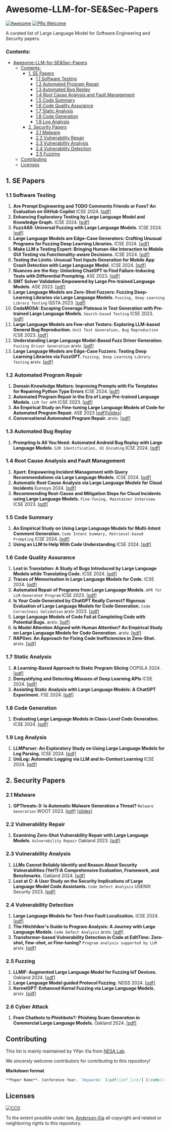 # Awesome-LLM-for-SE&Sec-Papers

[![Awesome](https://awesome.re/badge.svg)](https://awesome.re)
[![PRs Welcome](https://img.shields.io/badge/PRs-welcome-brightgreen.svg?style=flat-square)](http://makeapullrequest.com)

A curated list of Large Language Model for Software Engineering and Security papers.

### Contents:

- [Awesome-LLM-for-SE&Sec-Papers](#awesome-llm-for-se&sec-papers)
  - [Contents:](#contents)
     - [1. SE Papers](#1-se-papers)
          - [1.1 Software Testing](#11-software-testing)
          - [1.2 Automated Program Repair](#12-automated-program-repair)
          - [1.3 Automated Bug Replay](#13-automated-bug-replay)
          - [1.4 Root Cause Analysis and Fault Management](#14-root-cause-analysis-and-fault-management)
          - [1.5 Code Summary](#15-code-summary)
          - [1.6 Code Quality Assurance](#16-code-quality-assurance)
          - [1.7 Static Analysis](#17-static-analysis)
          - [1.8 Code Generation](#18-code-generation)
          - [1.9 Log Analysis](#19-log-analysis)
     - [2. Security Papers](#2-security-papers)
          - [2.1 Malware](#21-malware)
          - [2.2 Vulnerability Repair](#22-vulnerability-repair)
          - [2.3 Vulnerability Analysis](#23-vulnerability-analysis)
          - [2.4 Vulnerability Detection](#24-vulnerability-detection)
          - [2.5 Fuzzing](#25-fuzzing)
  - [Contributing](#contributing)
  - [Licenses](#licenses)

## 1. SE Papers
    
### 1.1 Software Testing

1. **Are Prompt Engineering and TODO Comments Friends or Foes? An Evaluation on GitHub Copilot** ICSE 2024. [[pdf]](https://arxiv.org/pdf/2304.06815)
2. **Enhancing Exploratory Testing by Large Language Model and Knowledge Graph.** ICSE 2024. [[pdf]](https://dl.acm.org/doi/abs/10.1145/3597503.3639157)
3. **Fuzz4All: Universal Fuzzing with Large Language Models.** ICSE 2024. [[pdf]](https://arxiv.org/abs/2308.04748)
4. **Large Language Models are Edge-Case Generators: Crafting Unusual Programs for Fuzzing Deep Learning Libraries.** ICSE 2024. [[pdf]](https://dl.acm.org/doi/10.1145/3597503.3623343)
5. **Make LLM a Testing Expert: Bringing Human-like Interaction to Mobile GUI Testing via Functionality-aware Decisions.** ICSE 2024. [[pdf]](https://dl.acm.org/doi/abs/10.1145/3597503.3639180)
6. **Testing the Limits: Unusual Text Inputs Generation for Mobile App Crash Detection with Large Language Model.** ICSE 2024. [[pdf]](https://dl.acm.org/doi/10.1145/3597503.3639118)
7. **Nuances are the Key: Unlocking ChatGPT to Find Failure-Inducing Tests with Differential Prompting.** ASE 2023. [[pdf]](https://arxiv.org/pdf/2304.11686)
8. **SMT Solver Validation Empowered by Large Pre-trained Language Models.** ASE 2023. [[pdf]](https://ieeexplore.ieee.org/document/10298442)
9. **Large Language Models are Zero-Shot Fuzzers: Fuzzing Deep-Learning Libraries via Large Language Models.** `Fuzzing, Deep Learning Library Testing` ISSTA 2023. [[pdf]](https://arxiv.org/abs/2212.14834)
10. **CodaMOSA: Escaping Coverage Plateaus in Test Generation with Pre-trained Large Language Models.** `Search-based Testing` ICSE 2023. [[pdf]](https://www.carolemieux.com/codamosa_icse23.pdf)
11. **Large Language Models are Few-shot Testers: Exploring LLM-based General Bug Reproduction.** `Unit Test Generation, Bug Reproduction` ICSE 2023. [[pdf]](https://arxiv.org/abs/2209.11515)
12. **Understanding Large Language Model-Based Fuzz Driver Generation.**  `Fuzzing Driver Generation` arxiv. [[pdf]](https://arxiv.org/pdf/2307.12469.pdf)
13. **Large Language Models are Edge-Case Fuzzers: Testing Deep Learning Libraries via FuzzGPT.**  `Fuzzing, Deep Learning Library Testing` arxiv. [[pdf]](https://arxiv.org/pdf/2304.02014v1.pdf)

   
### 1.2 Automated Program Repair

1. **Domain Knowledge Matters: Improving Prompts with Fix Templates for Repairing Python Type Errors** ICSE 2024. [[pdf]](https://arxiv.org/pdf/2306.01394)
2. **Automated Program Repair in the Era of Large Pre-trained Language Models.** `LLM for APR` ICSE 2023. [[pdf]](https://arxiv.org/abs/2210.14179)
3. **An Empirical Study on Fine-tuning Large Language Models of Code for Automated Program Repair.** ASE 2023 [[pdf]]()[[slides]](https://conf.researchr.org/details/ase-2023/ase-2023-papers/98/An-Empirical-Study-on-Fine-tuning-Large-Language-Models-of-Code-for-Automated-Program)
4. **Conversational Automated Program Repair.**  arxiv. [[pdf]](https://arxiv.org/abs/2304.00385)

### 1.3 Automated Bug Replay

1. **Prompting Is All You Need: Automated Android Bug Replay with Large Language Models.** `S2R Identification, UI Encoding` ICSE 2024. [[pdf]](https://arxiv.org/abs/2306.01987)

### 1.4 Root Cause Analysis and Fault Management
1. **Xpert: Empowering Incident Management with Query Recommendations via Large Language Models.** ICSE 2024. [[pdf]]()
2. **Automatic Root Cause Analysis via Large Language Models for Cloud Incidents** Eurosys 2024. [[pdf]](https://arxiv.org/pdf/2305.15778.pdf) 
3. **Recommending Root-Cause and Mitigation Steps for Cloud Incidents using Large Language Models.** `Fine-Tuning, Maintainer Interview` ICSE 2023. [[pdf]](https://arxiv.org/abs/2301.03797)

### 1.5 Code Summary
1. **An Empirical Study on Using Large Language Models for Multi-Intent Comment Generation.** `Code Intent Summary, Retrieval-based Prompting` ICSE 2024. [[pdf]](http://arxiv.org/abs/2304.11384)
2. **Using an LLM to Help With Code Understanding** ICSE 2024. [[pdf]]()

### 1.6 Code Quality Assurance

1. **Lost in Translation: A Study of Bugs Introduced by Large Language Models while Translating Code.** ICSE 2024. [[pdf]](https://arxiv.org/abs/2308.03109)
2. **Traces of Memorisation in Large Language Models for Code.** ICSE 2024. [[pdf]]()
3. **Automated Repair of Programs from Large Language Models.** `APR for LLM-Generated Program` ICSE 2023. [[pdf]](https://arxiv.org/abs/2205.10583)
4. **Is Your Code Generated by ChatGPT Really Correct? Rigorous Evaluation of Large Language Models for Code Generation.** `Code Correctness Validation` arxiv 2023. [[pdf]](https://arxiv.org/abs/2305.01210)
5. **Large Language Models of Code Fail at Completing Code with Potential Bugs.** arxiv. [[pdf]](https://arxiv.org/pdf/2306.03438.pdf) 
6. **Is Model Attention Aligned with Human Attention? An Empirical Study on Large Language Models for Code Generation.** arxiv. [[pdf]](https://arxiv.org/pdf/2306.01220.pdf)
7. **RAPGen: An Approach for Fixing Code Inefficiencies in Zero-Shot.** arxiv. [[pdf]](https://arxiv.org/pdf/2306.17077.pdf)

### 1.7 Static Analysis

1. **A Learning-Based Approach to Static Program Slicing** OOPSLA 2024. [[pdf]](https://aashishyadavally.github.io/assets/pdf/pub-oopsla2024.pdf)
2. **Demystifying and Detecting Misuses of Deep Learning APIs** ICSE 2024. [[pdf]](https://dl.acm.org/doi/pdf/10.1145/3597503.3639177)
3. **Assisting Static Analysis with Large Language Models: A ChatGPT Experiment.** FSE 2024. [[pdf]](https://dl.acm.org/doi/pdf/10.1145/3611643.3613078)

### 1.8 Code Generation

1. **Evaluating Large Language Models in Class-Level Code Generation.** ICSE 2024. [[pdf]](https://arxiv.org/pdf/2308.01861.pdf)

### 1.9 Log Analysis

1. **LLMParser: An Exploratory Study on Using Large Language Models for Log Parsing.** ICSE 2024. [[pdf]]()
2. **UniLog: Automatic Logging via LLM and In-Context Learning** ICSE 2024. [[pdf]]()


## 2. Security Papers

### 2.1 Malware
1. **GPThreats-3: Is Automatic Malware Generation a Threat?** `Malware Generation` WOOT 2023. [[pdf]](https://wootconference.org/papers/woot23-paper8.pdf) [[slides]](https://wootconference.org/slides/8-GPThreats-3_Is_Automatic_Malware_Generation_a_Threat.pdf) 

### 2.2 Vulnerability Repair

1. **Examining Zero-Shot Vulnerability Repair with Large Language Models.** `Vulnerability Repair` Oakland 2023. [[pdf]](https://arxiv.org/abs/2112.02125)

### 2.3 Vulnerability Analysis

1. **LLMs Cannot Reliably Identify and Reason About Security Vulnerabilities (Yet?):A Comprehensive Evaluation, Framework, and Benchmarks.** Oakland 2024. [[pdf]](https://arxiv.org/pdf/2312.12575)
2.  **Lost at C: A User Study on the Security Implications of Large Language Model Code Assistants.** `Code Defect Analysis` USENIX Security 2023. [[pdf]](https://www.usenix.org/system/files/sec23fall-prepub-353-sandoval.pdf)

### 2.4 Vulnerability Detection

1. **Large Language Models for Test-Free Fault Localization.** ICSE 2024. [[pdf]](https://arxiv.org/abs/2310.01726)
2. **The Hitchhiker's Guide to Program Analysis: A Journey with Large Language Models.** `Code Defect Analysis` arxiv. [[pdf]](https://arxiv.org/pdf/2306.01754.pdf) 
3. **Transformer-based Vulnerability Detection in Code at EditTime: Zero-shot, Few-shot, or Fine-tuning?** `Program analysis supported by LLM` arxiv. [[pdf]](https://arxiv.org/pdf/2306.01754.pdf)
   

### 2.5 Fuzzing
1. **LLMIF: Augmented Large Language Model for Fuzzing IoT Devices.** Oakland 2024. [[pdf]](https://www.computer.org/csdl/proceedings-article/sp/2024/313000a196/1WPcYnhN15u)
2. **Large Language Model guided Protocol Fuzzing.** NDSS 2024. [[pdf]](https://mpi-softsec.github.io/papers/NDSS24-chatafl.pdf)
3. **KernelGPT: Enhanced Kernel Fuzzing via Large Language Models.** arxiv. [[pdf]](https://arxiv.org/pdf/2401.00563.pdf)

### 2.6 Cyber Attack
1. **From Chatbots to Phishbots?: Phishing Scam Generation in Commercial Large Language Models.** Oakland 2024. [[pdf]](https://arxiv.org/pdf/2310.19181v2)

   
## Contributing

This list is mainly maintained by Yifan Xia from [NESA Lab](https://nesa.zju.edu.cn/index.html).

We sincerely welcome contributors for contributing to this repository!

**Markdown format**
```markdown
**Paper Name**. Conference Year. `Keywords` [[pdf](pdf_link)] [[code](code_link)]
```

## Licenses

[![CC0](http://i.creativecommons.org/p/zero/1.0/88x31.png)](http://creativecommons.org/publicdomain/zero/1.0/)

To the extent possible under law, [Anderson-Xia](https://github.com/Anderson-Xia) all copyright and related or neighboring rights to this repository.
